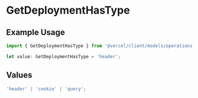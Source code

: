 # GetDeploymentHasType

## Example Usage

```typescript
import { GetDeploymentHasType } from '@vercel/client/models/operations';

let value: GetDeploymentHasType = 'header';
```

## Values

```typescript
'header' | 'cookie' | 'query';
```
